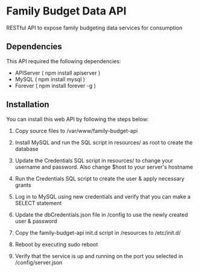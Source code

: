 # Family Budget Data API
RESTful API to expose family budgeting data services for consumption

## Dependencies
This API required the following dependencies:
* APIServer ( npm install apiserver )
* MySQL ( npm install mysql )
* Forever ( npm install forever -g )

## Installation
You can install this web API by following the steps below:
1. Copy source files to /var/www/family-budget-api

2. Install MySQL and run the SQL script in resources/ as root to create the database

3. Update the Credentials SQL script in resources/ to change your username and password. Also change $host to your server's hostname

4. Run the Credentials SQL script to create the user & apply necessary grants

5. Log in to MySQL using new credentials and verify that you can make a SELECT statement

6. Update the dbCredentials.json file in /config to use the newly created user & password

7. Copy the family-budget-api init.d script in /resources to /etc/init.d/

8. Reboot by executing sudo reboot

9. Verify that the service is up and running on the port you selected in /config/server.json


